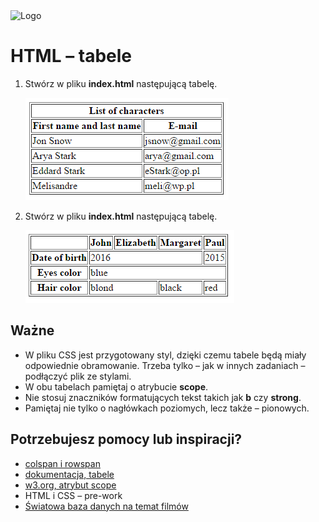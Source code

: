 <img alt="Logo" src="http://coderslab.pl/svg/logo-coderslab.svg" width="400">

# HTML &ndash; tabele

1. Stwórz w pliku **index.html** następującą tabelę.

   ![List of characters](images/table1.png)



1. Stwórz w pliku **index.html** następującą tabelę.

   ![Simple table](images/table2.png)


## Ważne

* W pliku CSS jest przygotowany styl, dzięki czemu tabele będą miały odpowiednie obramowanie. Trzeba tylko &ndash; jak w innych zadaniach &ndash; podłączyć plik ze stylami.
* W obu tabelach pamiętaj o atrybucie **scope**.
* Nie stosuj znaczników formatujących tekst takich jak **b** czy **strong**.
* Pamiętaj nie tylko o nagłówkach poziomych, lecz także &ndash; pionowych.


## Potrzebujesz pomocy lub inspiracji?
* [colspan i rowspan](https://jsfiddle.net/barney/ZBC6d/)
* [dokumentacja, tabele](https://developer.mozilla.org/en-US/docs/Learn/CSS/Styling_boxes/Styling_tables)
* [w3.org, atrybut scope](https://www.w3.org/TR/WCAG20-TECHS/H63.html)
* HTML i CSS &ndash; pre-work
* [Światowa baza danych na temat filmów](http://www.imdb.com/search/title?num_votes=5000,&sort=user_rating,desc&title_type=tv_series)
